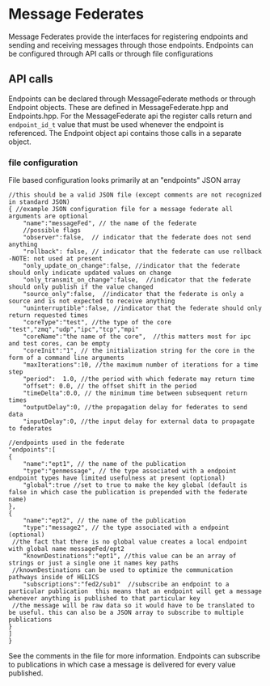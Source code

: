# Message Federates

Message Federates provide the interfaces for registering endpoints and sending and receiving messages through those endpoints.
Endpoints can be configured through API calls or through file configurations

## API calls

Endpoints can be declared through MessageFederate methods or through Endpoint objects.
These are defined in MessageFederate.hpp and Endpoints.hpp.
For the MessageFederate api the register calls return and `endpoint_id_t` value that must be used whenever the endpoint is referenced.
The Endpoint object api contains those calls in a separate object.

<!-- TODO:: add links to other generated documents -->

### file configuration

File based configuration looks primarily at an "endpoints" JSON array

```
//this should be a valid JSON file (except comments are not recognized in standard JSON)
{ //example JSON configuration file for a message federate all arguments are optional
    "name":"messageFed", // the name of the federate
    //possible flags
    "observer":false,  // indicator that the federate does not send anything
    "rollback": false, // indicator that the federate can use rollback -NOTE: not used at present
    "only_update_on_change":false, //indicator that the federate should only indicate updated values on change
    "only_transmit_on_change":false,  //indicator that the federate should only publish if the value changed
    "source_only":false,  //indicator that the federate is only a source and is not expected to receive anything
    "uninterruptible":false, //indicator that the federate should only return requested times
    "coreType":"test", //the type of the core "test","zmq","udp","ipc","tcp","mpi"
    "coreName":"the name of the core",  //this matters most for ipc and test cores, can be empty
    "coreInit":"1", // the initialization string for the core in the form of a command line arguments
    "maxIterations":10, //the maximum number of iterations for a time step
    "period":  1.0, //the period with which federate may return time
    "offset": 0.0, // the offset shift in the period
    "timeDelta":0.0, // the minimum time between subsequent return times
    "outputDelay":0, //the propagation delay for federates to send data
    "inputDelay":0, //the input delay for external data to propagate to federates

//endpoints used in the federate
"endpoints":[
{
    "name":"ept1", // the name of the publication
    "type":"genmessage", // the type associated with a endpoint endpoint types have limited usefulness at present (optional)
    "global":true //set to true to make the key global (default is false in which case the publication is prepended with the federate name)
},
{
    "name":"ept2", // the name of the publication
    "type":"message2", // the type associated with a endpoint (optional)
 //the fact that there is no global value creates a local endpoint with global name messageFed/ept2
    "knownDestinations":"ept1", //this value can be an array of strings or just a single one it names key paths
 //knownDestinations can be used to optimize the communication pathways inside of HELICS
    "subscriptions":"fed2/sub1"  //subscribe an endpoint to a particular publication  this means that an endpoint will get a message whenever anything is published to that particular key
 //the message will be raw data so it would have to be translated to be useful. this can also be a JSON array to subscribe to multiple publications
}
]
}
```

See the comments in the file for more information.
Endpoints can subscribe to publications in which case a message is delivered for every value published.
